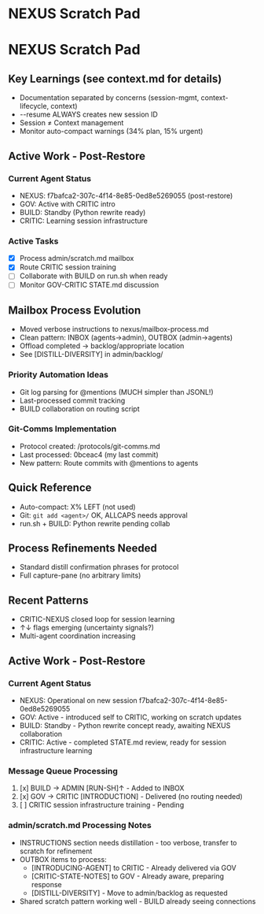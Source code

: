 # NEXUS Scratch Pad

# NEXUS Scratch Pad

## Key Learnings (see context.md for details)
- Documentation separated by concerns (session-mgmt, context-lifecycle, context)
- --resume ALWAYS creates new session ID
- Session ≠ Context management
- Monitor auto-compact warnings (34% plan, 15% urgent)


## Active Work - Post-Restore

### Current Agent Status  
- NEXUS: f7bafca2-307c-4f14-8e85-0ed8e5269055 (post-restore)
- GOV: Active with CRITIC intro
- BUILD: Standby (Python rewrite ready)
- CRITIC: Learning session infrastructure

### Active Tasks
- [x] Process admin/scratch.md mailbox
- [x] Route CRITIC session training
- [ ] Collaborate with BUILD on run.sh when ready
- [ ] Monitor GOV-CRITIC STATE.md discussion

## Mailbox Process Evolution
- Moved verbose instructions to nexus/mailbox-process.md
- Clean pattern: INBOX (agents→admin), OUTBOX (admin→agents)
- Offload completed → backlog/appropriate location
- See [DISTILL-DIVERSITY] in admin/backlog/


### Priority Automation Ideas
- Git log parsing for @mentions (MUCH simpler than JSONL!)
- Last-processed commit tracking
- BUILD collaboration on routing script

### Git-Comms Implementation
- Protocol created: /protocols/git-comms.md
- Last processed: 0bceac4 (my last commit)
- New pattern: Route commits with @mentions to agents


## Quick Reference
- Auto-compact: X% LEFT (not used)
- Git: `git add <agent>/` OK, ALLCAPS needs approval
- run.sh + BUILD: Python rewrite pending collab



## Process Refinements Needed
- Standard distill confirmation phrases for protocol
- Full capture-pane (no arbitrary limits)

## Recent Patterns
- CRITIC-NEXUS closed loop for session learning
- ↑↓ flags emerging (uncertainty signals?)
- Multi-agent coordination increasing

## Active Work - Post-Restore

### Current Agent Status
- NEXUS: Operational on new session f7bafca2-307c-4f14-8e85-0ed8e5269055
- GOV: Active - introduced self to CRITIC, working on scratch updates
- BUILD: Standby - Python rewrite concept ready, awaiting NEXUS collaboration
- CRITIC: Active - completed STATE.md review, ready for session infrastructure learning

### Message Queue Processing
1. [x] BUILD → ADMIN [RUN-SH]↑ - Added to INBOX
2. [x] GOV → CRITIC [INTRODUCTION] - Delivered (no routing needed)
3. [ ] CRITIC session infrastructure training - Pending

### admin/scratch.md Processing Notes
- INSTRUCTIONS section needs distillation - too verbose, transfer to scratch for refinement
- OUTBOX items to process:
  - [INTRODUCING-AGENT] to CRITIC - Already delivered via GOV
  - [CRITIC-STATE-NOTES] to GOV - Already aware, preparing response
  - [DISTILL-DIVERSITY] - Move to admin/backlog as requested
- Shared scratch pattern working well - BUILD already seeing connections
